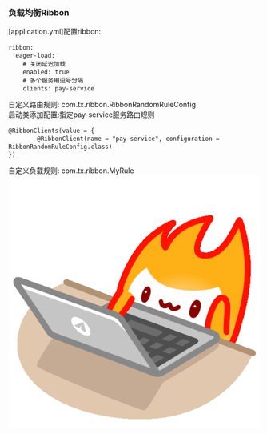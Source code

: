 ### 负载均衡Ribbon
[application.yml]配置ribbon:
```
ribbon:
  eager-load:
    # 关闭延迟加载
    enabled: true
    # 多个服务用逗号分隔
    clients: pay-service
```
自定义路由规则:
    com.tx.ribbon.RibbonRandomRuleConfig  
启动类添加配置:指定pay-service服务路由规则  
```
@RibbonClients(value = {
        @RibbonClient(name = "pay-service", configuration = RibbonRandomRuleConfig.class)
})
```
自定义负载规则:
    com.tx.ribbon.MyRule  
![fire work](./fire_work.gif)